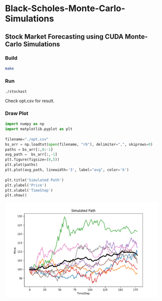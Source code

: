 # Black-Scholes-Monte-Carlo-Simulations
## Stock Market Forecasting using CUDA Monte-Carlo Simulations 

### Build
```bash
make
```

### Run
```bash
./stockast
```

Check opt.csv for result.

### Draw Plot
```python
import numpy as np
import matplotlib.pyplot as plt

filename="./opt.csv"
bs_arr = np.loadtxt(open(filename, "rb"), delimiter=",", skiprows=0)
paths = bs_arr[:,0:-1]
avg_path =  bs_arr[:,-1]
plt.figure(figsize=(8,5))
plt.plot(paths)
plt.plot(avg_path, linewidth='3', label="avg", color='k')

plt.title('Simulated Path')
plt.ylabel('Price')
plt.xlabel('TimeStep')
plt.show()
```

![](./plot.png)
